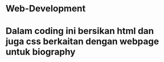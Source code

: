 # Web-Development
# Dalam coding ini bersikan html dan juga css berkaitan dengan webpage untuk biography
